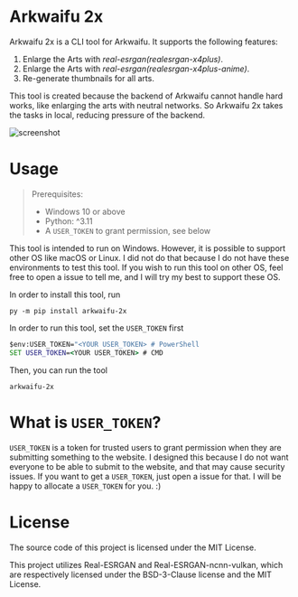 # Arkwaifu 2x

Arkwaifu 2x is a CLI tool for Arkwaifu. It supports the following features:

1. Enlarge the Arts with *real-esrgan(realesrgan-x4plus)*.
2. Enlarge the Arts with *real-esrgan(realesrgan-x4plus-anime)*.
3. Re-generate thumbnails for all arts.

This tool is created because the backend of Arkwaifu cannot handle hard works, like enlarging the arts with neutral
networks. So Arkwaifu 2x takes the tasks in local, reducing pressure of the backend.

![screenshot](https://github.com/FlandiaYingman/arkwaifu-2x/assets/9929037/bf23c573-e76e-4a96-9700-6326aa107450)

# Usage

> Prerequisites:
> - Windows 10 or above
> - Python: ^3.11
> - A `USER_TOKEN` to grant permission, see below

This tool is intended to run on Windows. However, it is possible to support other OS like macOS or Linux. I did not
do that because I do not have these environments to test this tool. If you wish to run this tool on other OS, feel free
to open a issue to tell me, and I will try my best to support these OS.

In order to install this tool, run

```commandline
py -m pip install arkwaifu-2x
```

In order to run this tool, set the `USER_TOKEN` first

```cmd
$env:USER_TOKEN="<YOUR USER_TOKEN> # PowerShell
SET USER_TOKEN=<YOUR USER_TOKEN> # CMD
```

Then, you can run the tool

```commandline
arkwaifu-2x
```

# What is `USER_TOKEN`?

`USER_TOKEN` is a token for trusted users to grant permission when they are submitting something to the website. I
designed this because I do not want everyone to be able to submit to the website, and that may cause security issues.
If you want to get a `USER_TOKEN`, just open a issue for that. I will be happy to allocate a `USER_TOKEN` for you. :)

# License

The source code of this project is licensed under the MIT License.

This project utilizes Real-ESRGAN and Real-ESRGAN-ncnn-vulkan, which are respectively licensed under the BSD-3-Clause
license and the MIT License.
